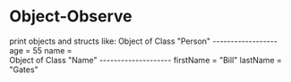 # Object-Observe
print objects and structs like: 
Object of Class "Person" 
    ------------------
age = 55         name =  
    Object of Class "Name" 
     -------------------- 
      firstName = "Bill" lastName = "Gates" 

